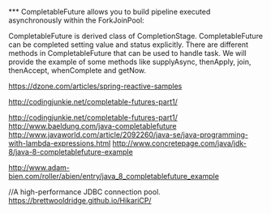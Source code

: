 *** CompletableFuture allows you to build pipeline executed asynchronously within the ForkJoinPool:

CompletableFuture is derived class of CompletionStage.
CompletableFuture can be completed setting value and status explicitly.
There are different methods in CompletableFuture that can be used to handle task.
We will provide the example of some methods like supplyAsync, thenApply, join, thenAccept, whenComplete and getNow.


https://dzone.com/articles/spring-reactive-samples


http://codingjunkie.net/completable-futures-part1/

http://codingjunkie.net/completable-futures-part1/
http://www.baeldung.com/java-completablefuture
http://www.javaworld.com/article/2092260/java-se/java-programming-with-lambda-expressions.html
http://www.concretepage.com/java/jdk-8/java-8-completablefuture-example


http://www.adam-bien.com/roller/abien/entry/java_8_completablefuture_example


//A high-performance JDBC connection pool.
https://brettwooldridge.github.io/HikariCP/
